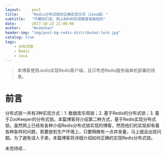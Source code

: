 ```yaml
---
layout:     post
title:      "Redis分布式锁的正确实现方式（Java版）"
subtitle:   "不瞒你们说，网上80%的实现都是有缺陷的"
date:       2017-10-23 21:00:00
author:     "Wudashan"
header-img: "img/post-bg-redis-distributed-lock.jpg"
catalog: true
tags:
    - 分布式锁
    - Redis
    - Java
---
```


> 本博客使用Jedis实现Redis客户端，且只考虑Redis服务端单机部署的场景。

# 前言

分布式锁一共有3种实现方式：1. 数据库乐观锁；2. 基于Redis的分布式锁；3. 基于ZooKeeper的分布式锁。本篇博客将介绍第二种方式，基于Redis实现分布式锁。虽然网上已经有各种介绍Redis分布式锁实现的博客，然而他们的实现却有着各种各样的问题，若要放到生产环境上，只要稍微有一点并发量，马上就会出现问题。为了避免误人子弟，本篇博客将详细介绍如何正确的实现Redis分布式锁。


未完待续...